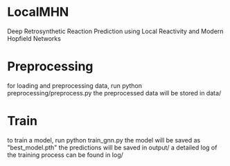 # LocalMHN
Deep Retrosynthetic Reaction Prediction using Local Reactivity and Modern Hopfield Networks

# Preprocessing
for loading and preprocessing data, run python preprocessing/preprocess.py
the preprocessed data will be stored in data/

# Train
to train a model, run python train_gnn.py
the model will be saved as "best_model.pth"
the predictions will be saved in output/
a detailed log of the training process can be found in log/
